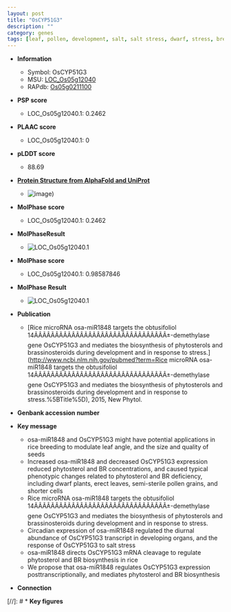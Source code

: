 ```yaml
---
layout: post
title: "OsCYP51G3"
description: ""
category: genes
tags: [leaf, pollen, development, salt, salt stress, dwarf, stress, breeding,  BR , erect, quality]
---
```


* **Information**  
    + Symbol: OsCYP51G3  
    + MSU: [LOC_Os05g12040](http://rice.plantbiology.msu.edu/cgi-bin/ORF_infopage.cgi?orf=LOC_Os05g12040)  
    + RAPdb: [Os05g0211100](http://rapdb.dna.affrc.go.jp/viewer/gbrowse_details/irgsp1?name=Os05g0211100)  

* **PSP score**  
    + LOC_Os05g12040.1: 0.2462 

* **PLAAC score**  
    + LOC_Os05g12040.1: 0 

* **pLDDT score**
    + 88.69

* **[Protein Structure from AlphaFold and UniProt](https://www.uniprot.org/uniprotkb/Q6L4I8/entry#structure)**
    + ![image](https://ricepsp.github.io/images/Q6/AF-Q6L4I8-F1.png))

* **MolPhase score**
    + LOC_Os05g12040.1: 0.2462

* **MolPhaseResult**
    + ![LOC_Os05g12040.1](https://ricepsp.github.io/pictures/LOC_Os05g/LOC_Os05g12040.1.png)

* **MolPhase score**
    + LOC_Os05g12040.1: 0.98587846

* **MolPhase Result**
    + ![LOC_Os05g12040.1](https://304243504.github.io/Pictures/LOC_Os05g/LOC_Os05g12040.1.png)

* **Publication**  
    + [Rice microRNA osa-miR1848 targets the obtusifoliol 14ÃÂÃÂÃÂÃÂÃÂÃÂÃÂÃÂÃÂÃÂÃÂÃÂÃÂÃÂÃÂÃÂ±-demethylase gene OsCYP51G3 and mediates the biosynthesis of phytosterols and brassinosteroids during development and in response to stress.](http://www.ncbi.nlm.nih.gov/pubmed?term=Rice microRNA osa-miR1848 targets the obtusifoliol 14ÃÂÃÂÃÂÃÂÃÂÃÂÃÂÃÂÃÂÃÂÃÂÃÂÃÂÃÂÃÂÃÂ±-demethylase gene OsCYP51G3 and mediates the biosynthesis of phytosterols and brassinosteroids during development and in response to stress.%5BTitle%5D), 2015, New Phytol.

* **Genbank accession number**  

* **Key message**  
    + osa-miR1848 and OsCYP51G3 might have potential applications in rice breeding to modulate leaf angle, and the size and quality of seeds
    + Increased osa-miR1848 and decreased OsCYP51G3 expression reduced phytosterol and BR concentrations, and caused typical phenotypic changes related to phytosterol and BR deficiency, including dwarf plants, erect leaves, semi-sterile pollen grains, and shorter cells
    + Rice microRNA osa-miR1848 targets the obtusifoliol 14ÃÂÃÂÃÂÃÂÃÂÃÂÃÂÃÂÃÂÃÂÃÂÃÂÃÂÃÂÃÂÃÂ±-demethylase gene OsCYP51G3 and mediates the biosynthesis of phytosterols and brassinosteroids during development and in response to stress.
    + Circadian expression of osa-miR1848 regulated the diurnal abundance of OsCYP51G3 transcript in developing organs, and the response of OsCYP51G3 to salt stress
    + osa-miR1848 directs OsCYP51G3 mRNA cleavage to regulate phytosterol and BR biosynthesis in rice
    + We propose that osa-miR1848 regulates OsCYP51G3 expression posttranscriptionally, and mediates phytosterol and BR biosynthesis

* **Connection**  

[//]: # * **Key figures**  


